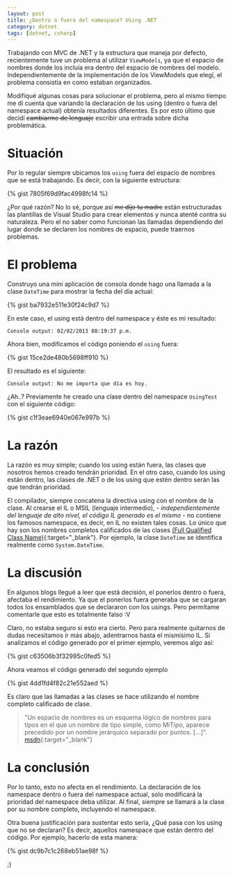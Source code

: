 ```yaml
---
layout: post
title: ¿Dentro o fuera del namespace? Using .NET
category: dotnet
tags: [dotnet, csharp]
---
```


Trabajando con MVC de .NET y la estructura que maneja por defecto, recientemente tuve un problema al utilizar `ViewModels`, ya que el espacio de nombres donde los incluía era dentro del espacio de nombres del modelo. Independientemente de la implementación de los ViewModels que elegí, el problema consistía en como estaban organizados.

Modifiqué algunas cosas para solucionar el problema, pero al mismo tiempo me di cuenta que variando  la declaración de los using (dentro o fuera del namespace actual) obtenía resultados diferentes. Es por esto último que decidí <del>cambiarme de lenguaje</del> escribir una entrada sobre dicha problemática.

# Situación
Por lo regular siempre ubicamos los `using` fuera del espacio de nombres que se está trabajando. Es decir, con la siguiente estructura:

{% gist 7805f69d9fac4998fc14 %}

¿Por qué razón? No lo sé, porque así <del>me dijo tu madre</del> están estructuradas las plantillas de Visual Studio para crear elementos y nunca atenté contra su naturaleza. Pero el no saber como funcionan las llamadas dependiendo del lugar donde se declaren los nombres de espacio, puede traernos problemas.

# El problema

Construyo una mini aplicación de consola donde hago una llamada a la clase `DateTime` para mostrar la fecha del día actual:

{% gist ba7932e511e30f24c9d7 %}

En este caso, el using está dentro del namespace y éste es mi resultado:

    Console output: 02/02/2013 08:19:37 p.m.


Ahora bien, modificamos el código poniendo el `using` fuera:

{% gist 15ce2de480b5698ff910 %}

El resultado es el siguiente:

    Console output: No me importa que día es hoy.

¿Ah..? Previamente he creado una clase dentro del namespace `UsingTest` con el siguiente código:

{% gist c1f3eae6940e067e997b %}

# La razón
La razón es muy simple; cuando los using están fuera, las clases que nosotros hemos creado tendrán prioridad. En el otro caso, cuando los using están dentro, las clases de .NET o de los using que estén dentro serán las que tendrán prioridad.

El compilador, siempre concatena la directiva using con el nombre de la clase. Al crearse el IL o MSIL (lenguaje intermedio), *- independientemente del lenguaje de alto nivel, el código IL generado es el mismo -* no contiene los famosos namespace, es decir, en IL no existen tales cosas. Lo único que hay son los nombres completos calificados de las clases [(Full Qualified Class Name)](https://en.wikipedia.org/wiki/Fully_qualified_name){:target="_blank"}. Por ejemplo, la clase `DateTime` se identifica realmente como `System.DateTime`.

# La discusión
En algunos blogs llegué a leer que está decisión, el ponerlos dentro o fuera, afectaba el rendimiento. Ya que el ponerlos fuera generaba que se cargaran todos los ensamblados que se declararon con los usings. Pero permítame comentarle que esto es totalmente falso :V

Claro, no estaba seguro si esto era cierto. Pero para realmente quitarnos de dudas necesitamos ir más abajo, adentrarnos hasta el mismísimo IL. Si analizamos el código generado por el primer ejemplo, veremos algo así:

{% gist c63506b3f32995c0fed5 %}

Ahora veamos el código generado del segundo ejemplo

{% gist 4dd1fd4f82c21e552aed %}

Es claro que las llamadas a las clases se hace utilizando el nombre completo calificado de clase.

> "Un espacio de nombres es un esquema lógico de nombres para tipos en el que un nombre de tipo simple, como MiTipo, aparece precedido por un nombre jerárquico separado por puntos. [...]". [msdn](https://msdn.microsoft.com/en-us/library/ms973231.aspx){:target="_blank"}

# La conclusión
Por lo tanto, esto no afecta en el rendimiento. La declaración de los namespace dentro o fuera del namespace actual, solo modificará la prioridad del namespace deba utilizar. Al final, siempre se llamará a la clase por su nombre completo, incluyendo el namespace.

Otra buena justificación para sustentar esto sería, ¿Qué pasa con los using que no se declaran? Es decir, aquellos namespace que están dentro del código. Por ejemplo, hacerlo de esta manera:

{% gist dc9b7c1c268eb51ae98f %}

;)
